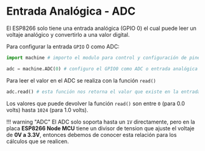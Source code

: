 
# Entrada Analógica - ADC

El ESP8266 solo tiene una entrada analógica (GPIO 0) el cual puede leer un voltaje analógico y convertirlo a una valor digital.

Para configurar la entrada `GPIO` 0 como ADC:

```python
import machine # importo el modulo para control y configuración de pines

adc = machine.ADC(0) # configuro el GPIO0 como ADC o entrada analógica
```

Para leer el valor en el ADC se realiza con la función `read()`

```python
adc.read() # esta función nos retorna el valor que existe en la entrada
```

Los valores que puede devolver la función `read()` son entre `0` (para 0.0 volts) hasta `1024` (para 1.0 volts). 

!!! warning "ADC"
    El ADC solo soporta hasta un `1V` directamente, pero en la placa **ESP8266 Node MCU** tiene un divisor de tension que ajuste el voltaje de **0V a 3.3V**, entonces debemos de conocer esta relación para los cálculos que se realicen.
